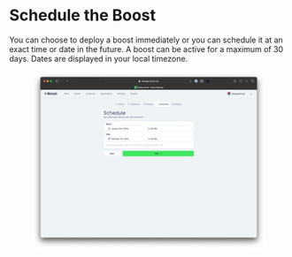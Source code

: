 # Schedule the Boost

You can choose to deploy a boost immediately or you can schedule it at an exact time or date in the future. A boost can be active for a maximum of 30 days. Dates are displayed in your local timezone.

<figure><img src="../../.gitbook/assets/deploy_flow04.png" alt=""><figcaption></figcaption></figure>
